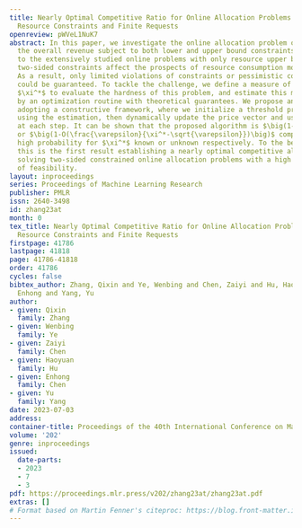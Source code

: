 ```yaml
---
title: Nearly Optimal Competitive Ratio for Online Allocation Problems with Two-sided
  Resource Constraints and Finite Requests
openreview: pWVeL1NuK7
abstract: In this paper, we investigate the online allocation problem of maximizing
  the overall revenue subject to both lower and upper bound constraints. Compared
  to the extensively studied online problems with only resource upper bounds, the
  two-sided constraints affect the prospects of resource consumption more severely.
  As a result, only limited violations of constraints or pessimistic competitive bounds
  could be guaranteed. To tackle the challenge, we define a measure of feasibility
  $\xi^*$ to evaluate the hardness of this problem, and estimate this measurement
  by an optimization routine with theoretical guarantees. We propose an online algorithm
  adopting a constructive framework, where we initialize a threshold price vector
  using the estimation, then dynamically update the price vector and use it for decision-making
  at each step. It can be shown that the proposed algorithm is $\big(1-O(\frac{\varepsilon}{\xi^*-\varepsilon})\big)$
  or $\big(1-O(\frac{\varepsilon}{\xi^*-\sqrt{\varepsilon}})\big)$ competitive with
  high probability for $\xi^*$ known or unknown respectively. To the best of our knowledge,
  this is the first result establishing a nearly optimal competitive algorithm for
  solving two-sided constrained online allocation problems with a high probability
  of feasibility.
layout: inproceedings
series: Proceedings of Machine Learning Research
publisher: PMLR
issn: 2640-3498
id: zhang23at
month: 0
tex_title: Nearly Optimal Competitive Ratio for Online Allocation Problems with Two-sided
  Resource Constraints and Finite Requests
firstpage: 41786
lastpage: 41818
page: 41786-41818
order: 41786
cycles: false
bibtex_author: Zhang, Qixin and Ye, Wenbing and Chen, Zaiyi and Hu, Haoyuan and Chen,
  Enhong and Yang, Yu
author:
- given: Qixin
  family: Zhang
- given: Wenbing
  family: Ye
- given: Zaiyi
  family: Chen
- given: Haoyuan
  family: Hu
- given: Enhong
  family: Chen
- given: Yu
  family: Yang
date: 2023-07-03
address: 
container-title: Proceedings of the 40th International Conference on Machine Learning
volume: '202'
genre: inproceedings
issued:
  date-parts:
  - 2023
  - 7
  - 3
pdf: https://proceedings.mlr.press/v202/zhang23at/zhang23at.pdf
extras: []
# Format based on Martin Fenner's citeproc: https://blog.front-matter.io/posts/citeproc-yaml-for-bibliographies/
---
```

